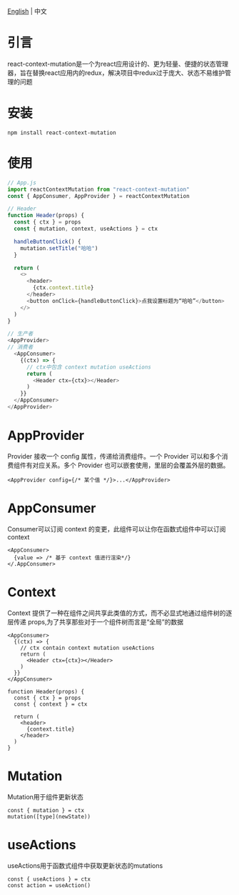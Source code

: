 [English](../..) | 中文  




# 引言

react-context-mutation是一个为react应用设计的、更为轻量、便捷的状态管理器，旨在替换react应用内的redux，解决项目中redux过于庞大、状态不易维护管理的问题




# 安装
```
npm install react-context-mutation
```




# 使用

```js
// App.js
import reactContextMutation from "react-context-mutation"
const { AppConsumer, AppProvider } = reactContextMutation

// Header
function Header(props) {
  const { ctx } = props
  const { mutation, context, useActions } = ctx

  handleButtonClick() {
    mutation.setTitle("哈哈")
  }

  return (
    <>
      <header>
        {ctx.context.title}
      </header>
      <button onClick={handleButtonClick}>点我设置标题为“哈哈”</button>
    </>
  )
}

// 生产者
<AppProvider>
// 消费者
  <AppConsumer>
    {(ctx) => {
      // ctx中包含 context mutation useActions
      return (
        <Header ctx={ctx}></Header>
      )
    }}
  </AppConsumer>
</AppProvider>
```




# AppProvider
Provider 接收一个 config 属性，传递给消费组件。一个 Provider 可以和多个消费组件有对应关系。多个 Provider 也可以嵌套使用，里层的会覆盖外层的数据。

```
<AppProvider config={/* 某个值 */}>...</AppProvider>
```




# AppConsumer
Consumer可以订阅 context 的变更，此组件可以让你在函数式组件中可以订阅 context


```
<AppConsumer>
  {value => /* 基于 context 值进行渲染*/}
</.AppConsumer>
```




# Context
Context 提供了一种在组件之间共享此类值的方式，而不必显式地通过组件树的逐层传递 props,为了共享那些对于一个组件树而言是“全局”的数据
```
<AppConsumer>
  {(ctx) => {
    // ctx contain context mutation useActions
    return (
      <Header ctx={ctx}></Header>
    )
  }}
</AppConsumer>

function Header(props) {
  const { ctx } = props
  const { context } = ctx

  return (
    <header>
      {context.title}
    </header>
  )
}

```




# Mutation
Mutation用于组件更新状态
```
const { mutation } = ctx
mutation([type](newState))
```




# useActions
useActions用于函数式组件中获取更新状态的mutations
```
const { useActions } = ctx
const action = useAction()
```

